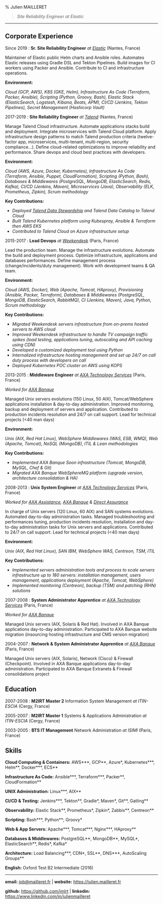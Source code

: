 % Julien MAILLERET

>  *Site Reliability Engineer at Elastic*

---

Corporate Experience
--------------------

Since 2019
:   **Sr. Site Reliability Engineer** *at [Elastic](https://www.elastic.co)* (Nantes, France)

Maintainer of Elastic public Helm charts and Ansible roles. Automates Elastic releases using Gradle DSL and Tekton Pipelines. Build images for CI workers using Packer and Ansible. Contribute to CI and infrastructure operations.

**Environment:**

*Cloud (GCP, AWS), K8S (GKE, Helm), Infrastructure As Code (Terraform, Packer, Ansible), Scripting (Python, Groovy, Bash), Elastic Stack (ElasticSearch, Logstash, Kibana, Beats, APM), CI/CD (Jenkins, Tekton Pipelines), Secret Management (Hashicorp Vault)*

2017-2019
:   **Site Reliability Engineer** *at [Talend](https://www.talend.com)* (Nantes, France)

Manage Talend Cloud infrastructure. Automate applications stacks build and deployment. Integrate microservices with Talend Cloud platform. Apply infrastructure design patterns to match Talend production criteria (twelve-factor app, microservices, multi-tenant, multi-region, security compliance...). Define cloud-related optimizations to improve reliability and performance. Share devops and cloud best practices with developers.

**Environment:**

*Cloud (AWS, Azure, Docker, Kubernetes), Infrastructure As Code (Terraform, Ansible, Puppet, CloudFormation), Scripting (Python, Bash), Databases & Middlewares (PostgreSQL, MongoDB, ElasticSearch, Redis, Kafka), CI/CD (Jenkins, Maven), Microservices (Java), Observability (ELK, Prometheus, Zipkin), Scrum methodology*

**Key Contributions:**

* *Deployed [Talend Data Stewardship](https://www.talend.com/products/data-stewardship/) and Talend Data Catalog to Talend Cloud*
* *Built Talend Kubernetes platform using Kubespray, Ansible & Terraform then AWS EKS*
* *Contributed to Talend Cloud on Azure infrastructure setup*

2015-2017
:   **Lead Devops** *at [Weekendesk](https://www.Weekendesk.fr)* (Paris, France)

Lead the production team. Manage the infrastructure evolutions. Automate the build and deployment process. Optimize infrastructure, applications and databases performances. Define management process (change/incidents/duty management). Work with development teams & QA team.

**Environment:**

*Cloud (AWS, Docker), Web (Apache, Tomcat, HAproxy), Provisioning (Ansible, Packer, Terraform), Databases & Middlewares (PostgreSQL, MongoDB, ElasticSearch, RabbitMQ), CI (Jenkins, Maven), Java, Python, Scrum methodology*

**Key Contributions:**

* *Migrated Weekendesk servers infrastructure from on-prems hosted servers to AWS cloud*
* *Improved Weekendesk infrastructure to handle TV campaign traffic spikes (load testing, applications tuning, autoscaling and API caching using CDN)*
* *Developed a customized deployment tool using Python*
* *Internalized infrastructure hosting management and set up 24/7 on call duty process with developers on call*
* *Deployed Kubernetes POC cluster on AWS using KOPS*

2013-2015
:   **Middleware Engineer** *at [AXA Technology Services](https://www.axa.com)* (Paris, France)

*Worked for [AXA Banque](http://www.axabanque.fr)*

Managed Unix servers evolutions (150 Linux, 50 AIX), Tomcat/WebSphere applications installation & day-to-day administration. Improved monitoring, backup and deployment of servers and application. Contributed to production incidents resolution and 24/7 on call support. Lead for technical projects (<40 man days)

**Environment:**

*Unix (AIX, Red Hat Linux), WebSphere Middlewares (WAS, ESB, WMQ), Web (Apache, Tomcat), NoSQL (MongoDB), ITIL & Lean methodologies*

**Key Contributions:**

* *Implemented AXA Banque Soon infrastructure (Tomcat, MongoDB, MySQL, Chef & Git)*
* *Migrated AXA Banque WebSphereMQ platform (upgrade version, architecture consolidation & HA)*

2008-2013
:   **Unix System Engineer** *at [AXA Technology Services](https://www.axa.com)* (Paris, France)

*Worked for [AXA Assistance](http://www.axa-assistance.fr), [AXA Banque](http://www.axabanque.fr) & [Direct Assurance](http://www.direct-assurance.fr)*

In charge of Unix servers (120 Linux, 60 AIX) and SAN systems evolutions. Automated day-to-day administration tasks. Managed troubleshooting and performances tuning, production incidents resolution, installation and day-to-day administration tasks for Unix servers and applications. Contributed to 24/7 on call support. Lead for technical projects (<40 man days)

**Environment:**

*Unix (AIX, Red Hat Linux), SAN IBM, WebSphere WAS, Centreon, TSM, ITIL*

**Key Contributions:**

* *Implemented servers administration tools and process to scale servers infrastructure up to 180 servers: installation management, users management, applications deployment (Apache, Tomcat, WebSphere)*
* *Implemented monitoring (Centreon), backup (TSM) and patching (RHN) solutions*

2007-2008
:   **System Administrator Apprentice** *at [AXA Technology Services](https://www.axa.com)* (Paris, France)

*Worked for [AXA Banque](http://www.axabanque.fr)*

Managed Unix servers (AIX, Solaris & Red Hat). Involved in AXA Banque applications day-to-day administration. Participated to AXA Banque website migration (insourcing hosting infrastructure and CMS version migration)

2004-2007
:   **Network & System Administrator Apprentice** *at [AXA Banque](https://www.axabanque.fr)* (Paris, France)

Managed Unix servers (AIX, Solaris), Network (Cisco) & Firewall (Checkpoint). Involved in AXA Banque applications day-to-day administration. Participated to AXA Banque Extranets & Firewall consolidations project

Education
---------

2007-2008
:    **M2IRT Master 2** Information System Management *at ITIN-ESCIA* (Cergy, France)


2005-2007
:    **M2IRT Master 1** Systems & Applications Administration *at ITIN-ESCIA* (Cergy, France)

2003-2005
:    **BTS IT Management** Network Administration *at ISIMI* (Paris, France)

Skills
------

**Cloud Computing & Containers:** AWS\*\*\*, GCP\*\*, Azure\*, Kubernetes\*\*\*, Helm\*\*, Docker\*\*\*, ECS\*\*

**Infrastructure As Code:** Ansible\*\*\*, Terraform\*\*\*, Packer\*\*, CloudFormation\*\*

**UNIX Administration:** Linux\*\*\*, AIX\*\*

**CI/CD & Testing:** Jenkins\*\*\*, Tekton\*\*, Gradle\*, Maven\*, Git\*\*, Gatling\*\*

**Observability:** Elastic Stack\*\*, Prometheus\*, Zipkin\*, Zabbix\*\*, Centreon\*\*

**Scripting:** Bash\*\*\*, Python\*\*; Groovy\*

**Web & App Servers:** Apache\*\*\*, Tomcat\*\*\*, Nginx\*\*\*, HAproxy\*\*

**Databases & Middlewares:** PostgreSQL\*\*, MongoDB\*\*, MySQL\*, ElasticSearch\*\*, Redis\*, Kafka\*

**Architecture:** Load Balancing\*\*\*, CDN\*, SSL\*\*, DNS\*\*\*, AutoScaling Groups\*\*

**English:** Oxford Test B2 Intermediate (2016)

----

**email:** <job@mailleret.fr>          | **website:** <https://julien.mailleret.fr>

**github:** <https://github.com/jmlrt> | **linkedin:** <https://www.linkedin.com/in/julienmailleret>
